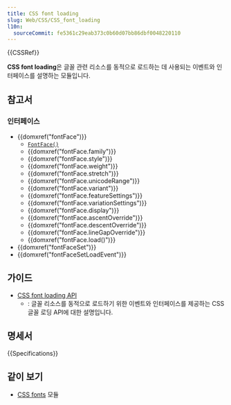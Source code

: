 ```yaml
---
title: CSS font loading
slug: Web/CSS/CSS_font_loading
l10n:
  sourceCommit: fe5361c29eab373c0b60d07bb86dbf0048220110
---
```


{{CSSRef}}

**CSS font loading**은 글꼴 관련 리소스를 동적으로 로드하는 데 사용되는 이벤트와 인터페이스를 설명하는 모듈입니다.

## 참고서

### 인터페이스

- {{domxref("fontFace")}} 
  - [`FontFace()`](/en-US/docs/Web/API/FontFace/FontFace) 
  - {{domxref("fontFace.family")}} 
  - {{domxref("fontFace.style")}} 
  - {{domxref("fontFace.weight")}} 
  - {{domxref("fontFace.stretch")}} 
  - {{domxref("fontFace.unicodeRange")}} 
  - {{domxref("fontFace.variant")}} 
  - {{domxref("fontFace.featureSettings")}} 
  - {{domxref("fontFace.variationSettings")}} 
  - {{domxref("fontFace.display")}} 
  - {{domxref("fontFace.ascentOverride")}} 
  - {{domxref("fontFace.descentOverride")}} 
  - {{domxref("fontFace.lineGapOverride")}} 
  - {{domxref("fontFace.load()")}} 
- {{domxref("fontFaceSet")}} 
- {{domxref("fontFaceSetLoadEvent")}} 

## 가이드

- [CSS font loading API](/en-US/docs/Web/API/CSS_Font_Loading_API)
  - : 글꼴 리소스를 동적으로 로드하기 위한 이벤트와 인터페이스를 제공하는 CSS 글꼴 로딩 API에 대한 설명입니다.

## 명세서

{{Specifications}}

## 같이 보기

- [CSS fonts](/ko/docs/Web/CSS/CSS_fonts) 모듈